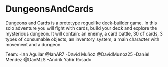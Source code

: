 # DungeonsAndCards

Dungeons and Cards is a prototype roguelike deck-builder game. In this solo adventure you will fight with cards, build your deck and explore the mysterious dungeon. It will contain: an enemy, a card battle, 30 of cards, 3 types of consumable objects, an inventory system, a main character with movement and a dungeon.

Team: -Ian Aguilar @IanAR7 -David Muñoz @DavidMunoz25 -Daniel Mendez @DanMzS -Andrik Yahir Rosado
